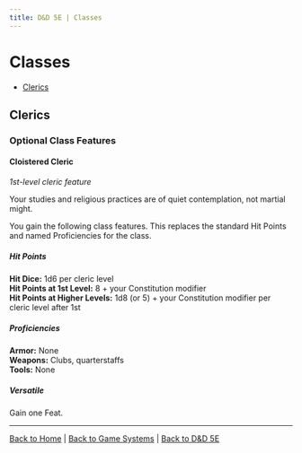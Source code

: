 ```yaml
---
title: D&D 5E | Classes
---
```


# Classes

- [Clerics](#clerics)

## Clerics

### Optional Class Features

#### Cloistered Cleric

*1st-level cleric feature*

Your studies and religious practices are of quiet contemplation, not martial might.

You gain the following class features. This replaces the standard Hit Points and named Proficiencies for the class.

##### Hit Points

**Hit Dice:** 1d6 per cleric level<br>
**Hit Points at 1st Level:** 8 + your Constitution modifier<br>
**Hit Points at Higher Levels:** 1d8 (or 5) + your Constitution modifier per cleric level after 1st

##### Proficiencies

**Armor:** None<br>
**Weapons:** Clubs, quarterstaffs<br>
**Tools:** None

##### Versatile

Gain one Feat.

---

[Back to Home]({{site.baseurl}}/)
|
[Back to Game Systems]({{site.baseurl}}/systems)
|
[Back to D&D 5E]({{site.baseurl}}/systems/5e)
